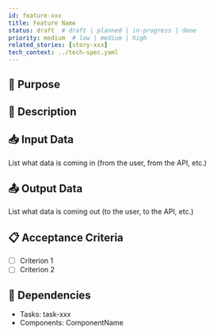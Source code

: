 ```yaml
---
id: feature-xxx
title: Feature Name
status: draft  # draft | planned | in-progress | done
priority: medium  # low | medium | high
related_stories: [story-xxx]
tech_context: ../tech-spec.yaml
---
```


## 🎯 Purpose

<!-- What user need or business goal does this feature support? -->

## 🧩 Description

<!-- Brief explanation of what this feature does and how it works -->

## 📥 Input Data

List what data is coming in (from the user, from the API, etc.)

## 📤 Output Data

List what data is coming out (to the user, to the API, etc.)

## 📋 Acceptance Criteria

- [ ] Criterion 1
- [ ] Criterion 2

## 🧱 Dependencies

- Tasks: task-xxx
- Components: ComponentName
